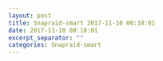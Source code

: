 ```yaml
---
layout: post
title: Snapraid-smart 2017-11-10 00:18:01
date: 2017-11-10 00:18:01
excerpt_separator: ""
categories: Snapraid-smart
---
```

```

```
